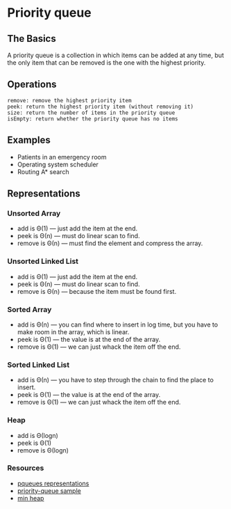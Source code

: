 # Priority queue
## The Basics
A priority queue is a collection in which items can be added at any time, but the only item that can be removed is the one with the highest priority.

## Operations

```add(x): add item x
remove: remove the highest priority item
peek: return the highest priority item (without removing it)
size: return the number of items in the priority queue
isEmpty: return whether the priority queue has no items
```
## Examples
* Patients in an emergency room
* Operating system scheduler
* Routing A* search

## Representations
### Unsorted Array
* add is Θ(1) — just add the item at the end.
* peek is Θ(n) — must do linear scan to find.
* remove is Θ(n) — must find the element and compress the array.

### Unsorted Linked List
* add is Θ(1) — just add the item at the end.
* peek is Θ(n) — must do linear scan to find.
* remove is Θ(n) — because the item must be found first.

### Sorted Array
* add is Θ(n) — you can find where to insert in log time, but you have to make room in the array, which is linear.
* peek is Θ(1) — the value is at the end of the array.
* remove is Θ(1) — we can just whack the item off the end.

### Sorted Linked List
* add is Θ(n) — you have to step through the chain to find the place to insert.
* peek is Θ(1) — the value is at the end of the array.
* remove is Θ(1) — we can just whack the item off the end.

### Heap
* add is Θ(logn)
* peek is Θ(1)
* remove is Θ(logn)
### Resources
* [pqueues representations](https://cs.lmu.edu/~ray/notes/pqueues/)
* [priority-queue sample](https://github.com/adamhooper/js-priority-queue)
* [min heap](https://medium.com/@randerson112358/lets-build-a-min-heap-4d863cac6521)
